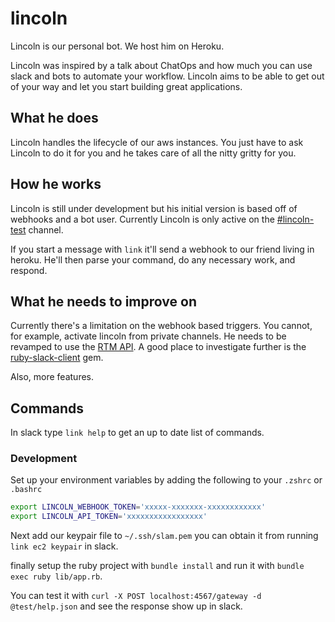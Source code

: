 # lincoln

Lincoln is our personal bot. We host him on Heroku.

Lincoln was inspired by a talk about ChatOps and how much you can use slack and bots to automate your workflow. Lincoln aims to be able to get out of your way and let you start building great applications.

## What he does

Lincoln handles the lifecycle of our aws instances. You just have to ask Lincoln to do it for you and he takes care of all the nitty gritty for you.

## How he works

Lincoln is still under development but his initial version is based off of webhooks and a bot user. Currently Lincoln is only active on the [#lincoln-test](https://carletonslam.slack.com/messages/lincoln-test/) channel.

If you start a message with `link` it'll send a webhook to our friend living in heroku. He'll then parse your command, do any necessary work, and respond.

## What he needs to improve on

Currently there's a limitation on the webhook based triggers. You cannot, for example, activate lincoln from private channels. He needs to be revamped to use the [RTM API](https://api.slack.com/rtm). A good place to investigate further is the [ruby-slack-client](https://github.com/dblock/slack-ruby-client) gem.

Also, more features.

## Commands

In slack type `link help` to get an up to date list of commands.

### Development

Set up your environment variables by adding the following to your `.zshrc` or `.bashrc`

```bash
export LINCOLN_WEBHOOK_TOKEN='xxxxx-xxxxxxx-xxxxxxxxxxxx'
export LINCOLN_API_TOKEN='xxxxxxxxxxxxxxxxx'
```

Next add our keypair file to `~/.ssh/slam.pem` you can obtain it from running `link ec2 keypair` in slack.

finally setup the ruby project with `bundle install` and run it with `bundle exec ruby lib/app.rb`.

You can test it with `curl -X POST localhost:4567/gateway -d @test/help.json` and see the response show up in slack.
